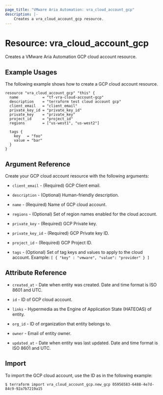 ```yaml
---
page_title: "VMware Aria Automation: vra_cloud_account_gcp"
description: |-
    Creates a vra_cloud_account_gcp resource.
---
```


# Resource: vra_cloud_account_gcp

Creates a VMware Aria Automation GCP cloud account resource.

## Example Usages

The following example shows how to create a GCP cloud account resource.

```hcl
resource "vra_cloud_account_gcp" "this" {
  name           = "tf-vra-cloud-account-gcp"
  description    = "terraform test cloud account gcp"
  client_email   = "client_email"
  private_key_id = "private_key_id"
  private_key    = "private_key"
  project_id     = "project_id"
  regions        = ["us-west1", "us-west2"]

  tags {
    key   = "foo"
    value = "bar"
  }
}
```

## Argument Reference

Create your GCP cloud account resource with the following arguments:

* `client_email` - (Required) GCP Client email.

* `description` - (Optional) Human-friendly description.

* `name` - (Required) Name of GCP cloud account.

* `regions` - (Optional) Set of region names enabled for the cloud account.

* `private_key` - (Required) GCP Private key.

* `private_key_id` - (Required) GCP Private key ID.

* `project_id` - (Required) GCP Project ID.

* `tags` - (Optional) Set of tag keys and values to apply to the cloud account. Example: `[ { "key" : "vmware", "value": "provider" } ]`

## Attribute Reference

* `created_at` - Date when entity was created. Date and time format is ISO 8601 and UTC.

* `id` - ID of GCP cloud account.

* `links` - Hypermedia as the Engine of Application State (HATEOAS) of entity.

* `org_id` - ID of organization that entity belongs to.

* `owner` - Email of entity owner.

* `updated_at` - Date when entity was last updated. Date and time format is ISO 8601 and UTC.

## Import

To import the GCP cloud account, use the ID as in the following example:

`$ terraform import vra_cloud_account_gcp.new_gcp 05956583-6488-4e7d-84c9-92a7b7219a15`
